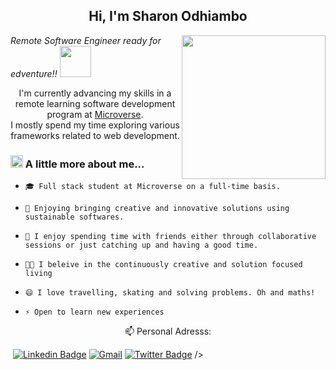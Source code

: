 
<h2 align="center"> Hi, I'm Sharon Odhiambo</h2>
<img align='right' src="https://media.giphy.com/media/dWxO36Jzd6bTSt5dIY/giphy.gif" width="230">

<p><em>Remote Software Engineer ready for edventure!!    </em><img src= "https://media.giphy.com/media/3pZipqyo1sqHDfJGtz/giphy.gif" width="50"></p>                         

<p align="center"> I'm currently advancing my skills in a remote learning software development program at <a href="https://www.microverse.org/">Microverse</a>.<br> I mostly spend my time exploring various frameworks related to web development.</p>

### <img src="https://media.giphy.com/media/kbVuid1Ak3uEHJUMVO/giphy.gif" width="20"> A little more about me...  

-     🎓 Full stack student at Microverse on a full-time basis.
-     🔭 Enjoying bringing creative and innovative solutions using sustainable softwares.
-     👯 I enjoy spending time with friends either through collaborative sessions or just catching up and having a good time. 
-     💪🏼 I beleive in the continuously creative and solution focused living
-     😄 I love travelling, skating and solving problems. Oh and maths!
-     ⚡ Open to learn new experiences

<p  align="center"> 📫 Personal Adresss:

<img align="center"> [![Linkedin Badge](https://img.shields.io/badge/-Sharon%20Odhiambo-blue?style=flat-square&logo=Linkedin&logoColor=white&link=https://www.linkedin.com/in/sharonodhiambo/)](https://www.linkedin.com/in/sharon-odhiambo-4333a0163/)    [![Gmail](https://img.shields.io/badge/-GMAIL-D14836?style=for-the-badge&logo=gmail&logoColor=white)](mailto:sharon.odhiambo100@gmail.com)   [![Twitter Badge](https://img.shields.io/badge/-@sharonvictor16_-1ca0f1?style=flat-square&labelColor=1ca0f1&logo=twitter&logoColor=white&link=https://twitter.com/miss_elliev)](https://twitter.com/sharonvictor16) /></p>
